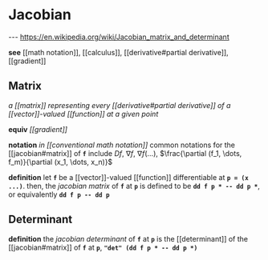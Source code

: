 # Jacobian

--- <https://en.wikipedia.org/wiki/Jacobian_matrix_and_determinant>

**see** [[math notation]], [[calculus]], [[derivative#partial derivative]], [[gradient]]

## Matrix

_a [[matrix]] representing every [[derivative#partial derivative]] of a [[vector]]-valued [[function]] at a given point_

**equiv** _[[gradient]]_

**notation** _in [[conventional math notation]]_ common notations for the [[jacobian#matrix]] of **`f`** include $Df$, $\nabla f$, $\nabla f(\dots)$, $\frac{\partial (f_1, \dots, f_m)}{\partial (x_1, \dots, x_n)}$

**definition** let **`f`** be a [[vector]]-valued [[function]] differentiable at **`p = (x ...)`**. then, the _jacobian matrix_ of **`f`** at **`p`** is defined to be **`dd f p * -- dd p *`**, or equivalently **`dd f p -- dd p`**

## Determinant

**definition** the _jacobian determinant_ of **`f`** at **`p`** is the [[determinant]] of the [[jacobian#matrix]] of **`f`** at **`p`**, **`"det" (dd f p * -- dd p *)`**
